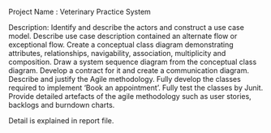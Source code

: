 
Project Name : Veterinary Practice System

Description: 
Identify and describe the actors and construct a use case model. Describe use case description contained an alternate flow or exceptional flow. Create a conceptual class diagram demonstrating attributes, relationships, navigability, association, multiplicity and composition. Draw a system sequence diagram from the conceptual class diagram. Develop a contract for it and create a communication diagram. Describe and justify the Agile methodology. Fully develop the classes required to implement ‘Book an appointment’. Fully test the classes by Junit. Provide detailed artefacts of the agile methodology such as user stories, backlogs and burndown charts.


Detail is explained in report file.
